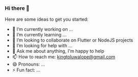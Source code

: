 ### Hi there 👋

Here are some ideas to get you started:

- 🔭 I’m currently working on ...
- 🌱 I’m currently learning ...
- 👯 I’m looking to collaborate on Flutter or NodeJS projects
- 🤔 I’m looking for help with ...
- 💬 Ask me about anything, I'm happy to help 
- 📫 How to reach me: kingtoluwalope@gmail.com
- 😄 Pronouns: ...
- ⚡ Fun fact: ...

